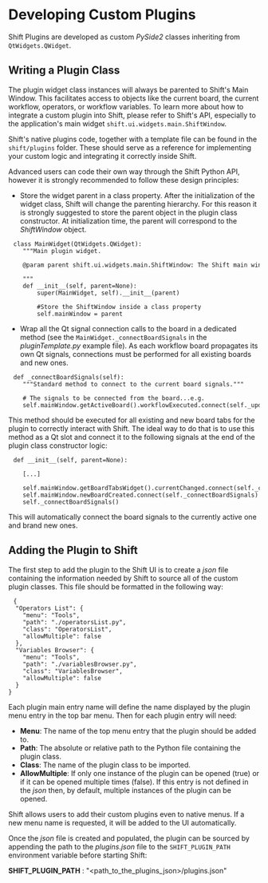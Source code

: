 # Developing Custom Plugins

Shift Plugins are developed as custom *PySide2* classes inheriting from `QtWidgets.QWidget`.

## Writing a Plugin Class

The plugin widget class instances will always be parented to Shift's Main Window. This facilitates access to objects like the current board, the current workflow, operators, or workflow variables. To learn more about how to integrate a custom plugin into Shift, please refer to Shift's API, especially to the application's main widget `shift.ui.widgets.main.ShiftWindow`.

Shift's native plugins code, together with a template file can be found in the `shift/plugins` folder. These should serve as a reference for implementing your custom logic and integrating it correctly inside Shift.

Advanced users can code their own way through the Shift Python API, however it is strongly recommended to follow these design principles:

- Store the widget parent in a class property. After the initialization of the widget class, Shift will change the parenting hierarchy. For this reason it is strongly suggested to store the parent object in the plugin class constructor. At initialization time, the parent will correspond to the *ShiftWindow* object.

<pre><code style="white-space: pre; margin: 20px 0; padding: 10px; box-sizing: border-box;">class MainWidget(QtWidgets.QWidget):
    """Main plugin widget.

    @param parent shift.ui.widgets.main.ShiftWindow: The Shift main window.

    """
    def __init__(self, parent=None):
        super(MainWidget, self).__init__(parent)

        #Store the ShiftWindow inside a class property
        self.mainWindow = parent
</code></pre>


- Wrap all the Qt signal connection calls to the board in a dedicated method (see the `MainWidget._connectBoardSignals` in the *pluginTemplate.py* example file). As each workflow board propagates its own Qt signals, connections must be performed for all existing boards and new ones.

<pre><code style="white-space: pre; margin: 20px 0; padding: 10px; box-sizing: border-box;">def _connectBoardSignals(self):
    """Standard method to connect to the current board signals."""

    # The signals to be connected from the board...e.g.
    self.mainWindow.getActiveBoard().workflowExecuted.connect(self._updateContent)
</code></pre>


This method should be executed for all existing and new board tabs for the plugin to correctly interact with Shift. The ideal way to do that is to use this method as a Qt slot and connect it to the following signals at the end of the plugin class constructor logic:

<pre><code style="white-space: pre; margin: 20px 0; padding: 10px; box-sizing: border-box;">def __init__(self, parent=None):

    [...]

    self.mainWindow.getBoardTabsWidget().currentChanged.connect(self._connectBoardSignals)
    self.mainWindow.newBoardCreated.connect(self._connectBoardSignals)
    self._connectBoardSignals()
</code></pre>


This will automatically connect the board signals to the currently active one and brand new ones.

## Adding the Plugin to Shift

The first step to add the plugin to the Shift UI is to create a *json* file containing the information needed by Shift to source all of the custom plugin classes. This file should be formatted in the following way:

<pre><code style="white-space: pre; margin: 20px 0; padding: 10px; box-sizing: border-box;">{
  "Operators List": {
    "menu": "Tools",
    "path": "./operatorsList.py",
    "class": "OperatorsList",
    "allowMultiple": false
  },
  "Variables Browser": {
    "menu": "Tools",
    "path": "./variablesBrowser.py",
    "class": "VariablesBrowser",
    "allowMultiple": false
  }
}
</code></pre>


Each plugin main entry name will define the name displayed by the plugin menu entry in the top bar menu. Then for each plugin entry will need:

- **Menu**: The name of the top menu entry that the plugin should be added to.
- **Path**: The absolute or relative path to the Python file containing the plugin class.
- **Class**: The name of the plugin class to be imported.
- **AllowMultiple**: If only one instance of the plugin can be opened (true) or if it can be opened multiple times (false). If this entry is not defined in the *json* then, by default, multiple instances of the plugin can be opened.

Shift allows users to add their custom plugins even to native menus. If a new menu name is requested, it will be added to the UI automatically.

Once the *json* file is created and populated, the plugin can be sourced by appending the path to the *plugins.json* file to the `SHIFT_PLUGIN_PATH` environment variable before starting Shift:

**SHIFT_PLUGIN_PATH** : "<path_to_the_plugins_json>/plugins.json"
